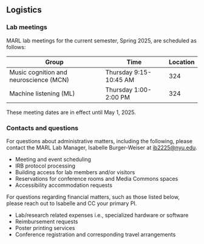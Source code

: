 ## Logistics

### Lab meetings

MARL lab meetings for the current semester, Spring 2025, are scheduled as follows:

| Group | Time | Location |
|-------|------|----------|
| Music cognition and neuroscience (MCN) | Thursday 9:15-10:45 AM | 324 |
| Machine listening (ML) | Thursday 1:00-2:00 PM | 324 |

These meeting dates are in effect until May 1, 2025.


### Contacts and questions

For questions about administrative matters, including the following, please contact the MARL Lab Manager, Isabelle Burger-Weiser at ib2225@nyu.edu. 

- Meeting and event scheduling
- IRB protocol processing
- Building access for lab members and/or visitors
- Reservations for conference rooms and Media Commons spaces
- Accessibility accommodation requests


For questions regarding financial matters, such as those listed below, please reach out to Isabelle and CC your primary PI. 

- Lab/research related expenses i.e., specialized hardware or software
- Reimbursement requests
- Poster printing services
- Conference registration and corresponding travel arrangements
